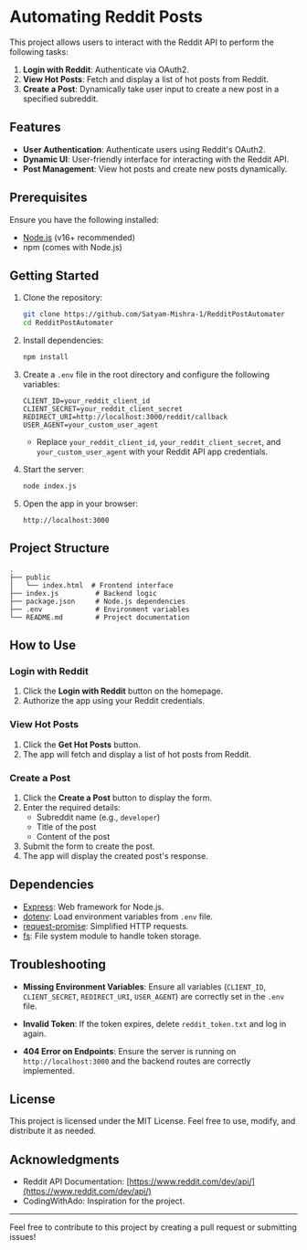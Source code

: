 # Automating Reddit Posts

This project allows users to interact with the Reddit API to perform the following tasks:

1. **Login with Reddit**: Authenticate via OAuth2.
2. **View Hot Posts**: Fetch and display a list of hot posts from Reddit.
3. **Create a Post**: Dynamically take user input to create a new post in a specified subreddit.

## Features

- **User Authentication**: Authenticate users using Reddit's OAuth2.
- **Dynamic UI**: User-friendly interface for interacting with the Reddit API.
- **Post Management**: View hot posts and create new posts dynamically.

## Prerequisites

Ensure you have the following installed:

- [Node.js](https://nodejs.org/) (v16+ recommended)
- npm (comes with Node.js)

## Getting Started

1. Clone the repository:
   ```bash
   git clone https://github.com/Satyam-Mishra-1/RedditPostAutomater
   cd RedditPostAutomater
   ```

2. Install dependencies:
   ```bash
   npm install
   ```

3. Create a `.env` file in the root directory and configure the following variables:

   ```env
   CLIENT_ID=your_reddit_client_id
   CLIENT_SECRET=your_reddit_client_secret
   REDIRECT_URI=http://localhost:3000/reddit/callback
   USER_AGENT=your_custom_user_agent
   ```

   - Replace `your_reddit_client_id`, `your_reddit_client_secret`, and `your_custom_user_agent` with your Reddit API app credentials.

4. Start the server:
   ```bash
   node index.js
   ```

5. Open the app in your browser:
   ```
   http://localhost:3000
   ```

## Project Structure

```
.
├── public
│   └── index.html  # Frontend interface
├── index.js         # Backend logic
├── package.json     # Node.js dependencies
├── .env             # Environment variables
└── README.md        # Project documentation
```

## How to Use

### Login with Reddit
1. Click the **Login with Reddit** button on the homepage.
2. Authorize the app using your Reddit credentials.

### View Hot Posts
1. Click the **Get Hot Posts** button.
2. The app will fetch and display a list of hot posts from Reddit.

### Create a Post
1. Click the **Create a Post** button to display the form.
2. Enter the required details:
   - Subreddit name (e.g., `developer`)
   - Title of the post
   - Content of the post
3. Submit the form to create the post.
4. The app will display the created post's response.

## Dependencies

- [Express](https://expressjs.com/): Web framework for Node.js.
- [dotenv](https://www.npmjs.com/package/dotenv): Load environment variables from `.env` file.
- [request-promise](https://www.npmjs.com/package/request-promise): Simplified HTTP requests.
- [fs](https://nodejs.org/api/fs.html): File system module to handle token storage.

## Troubleshooting

- **Missing Environment Variables**:
  Ensure all variables (`CLIENT_ID`, `CLIENT_SECRET`, `REDIRECT_URI`, `USER_AGENT`) are correctly set in the `.env` file.

- **Invalid Token**:
  If the token expires, delete `reddit_token.txt` and log in again.

- **404 Error on Endpoints**:
  Ensure the server is running on `http://localhost:3000` and the backend routes are correctly implemented.

## License

This project is licensed under the MIT License. Feel free to use, modify, and distribute it as needed.

## Acknowledgments

- Reddit API Documentation: [https://www.reddit.com/dev/api/](https://www.reddit.com/dev/api/)
- CodingWithAdo: Inspiration for the project.

---
Feel free to contribute to this project by creating a pull request or submitting issues!

